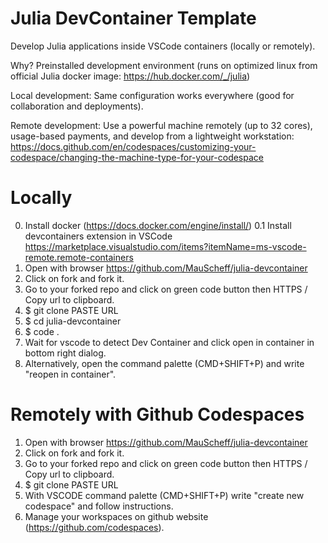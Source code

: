 
# Julia DevContainer Template

Develop Julia applications inside VSCode containers (locally or remotely).

Why?
Preinstalled development environment (runs on optimized linux from official Julia docker image: https://hub.docker.com/_/julia)

Local development:
Same configuration works everywhere (good for collaboration and deployments).

Remote development:
Use a powerful machine remotely (up to 32 cores), usage-based payments, and develop from a lightweight workstation: https://docs.github.com/en/codespaces/customizing-your-codespace/changing-the-machine-type-for-your-codespace

# Locally
0. Install docker (https://docs.docker.com/engine/install/)
0.1 Install devcontainers extension in VSCode https://marketplace.visualstudio.com/items?itemName=ms-vscode-remote.remote-containers
1. Open with browser https://github.com/MauScheff/julia-devcontainer
2. Click on fork and fork it.
3. Go to your forked repo and click on green code button then HTTPS / Copy url to clipboard.
4. $ git clone PASTE URL
2. $ cd julia-devcontainer
3. $ code .
4. Wait for vscode to detect Dev Container and click open in container in bottom right dialog.
4. Alternatively, open the command palette (CMD+SHIFT+P) and write "reopen in container".

# Remotely with Github Codespaces
1. Open with browser https://github.com/MauScheff/julia-devcontainer
2. Click on fork and fork it.
3. Go to your forked repo and click on green code button then HTTPS / Copy url to clipboard.
4. $ git clone PASTE URL
5. With VSCODE command palette (CMD+SHIFT+P) write "create new codespace" and follow instructions.
6. Manage your workspaces on github website (https://github.com/codespaces).